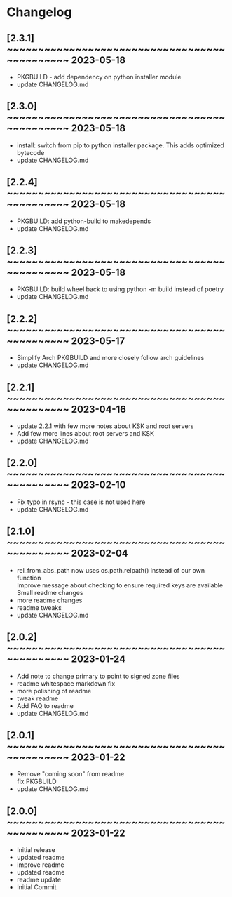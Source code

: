 # Changelog

## [2.3.1] ~~~~~~~~~~~~~~~~~~~~~~~~~~~~~~~~~~~~~~~~~~~~~ 2023-05-18
 - PKGBUILD - add dependency on python installer module  
 - update CHANGELOG.md  

## [2.3.0] ~~~~~~~~~~~~~~~~~~~~~~~~~~~~~~~~~~~~~~~~~~~~~ 2023-05-18
 - install: switch from pip to python installer package. This adds optimized bytecode  
 - update CHANGELOG.md  

## [2.2.4] ~~~~~~~~~~~~~~~~~~~~~~~~~~~~~~~~~~~~~~~~~~~~~ 2023-05-18
 - PKGBUILD: add python-build to makedepends  
 - update CHANGELOG.md  

## [2.2.3] ~~~~~~~~~~~~~~~~~~~~~~~~~~~~~~~~~~~~~~~~~~~~~ 2023-05-18
 - PKGBUILD: build wheel back to using python -m build instead of poetry  
 - update CHANGELOG.md  

## [2.2.2] ~~~~~~~~~~~~~~~~~~~~~~~~~~~~~~~~~~~~~~~~~~~~~ 2023-05-17
 - Simplify Arch PKGBUILD and more closely follow arch guidelines  
 - update CHANGELOG.md  

## [2.2.1] ~~~~~~~~~~~~~~~~~~~~~~~~~~~~~~~~~~~~~~~~~~~~~ 2023-04-16
 - update 2.2.1 with few more notes about KSK and root servers  
 - Add few more lines about root servers and KSK  
 - update CHANGELOG.md  

## [2.2.0] ~~~~~~~~~~~~~~~~~~~~~~~~~~~~~~~~~~~~~~~~~~~~~ 2023-02-10
 - Fix typo in rsync - this case is not used here  
 - update CHANGELOG.md  

## [2.1.0] ~~~~~~~~~~~~~~~~~~~~~~~~~~~~~~~~~~~~~~~~~~~~~ 2023-02-04
 - rel_from_abs_path now uses os.path.relpath() instead of our own function  
   Improve message about checking to ensure required keys are available  
   Small readme changes  
 - more readme changes  
 - readme tweaks  
 - update CHANGELOG.md  

## [2.0.2] ~~~~~~~~~~~~~~~~~~~~~~~~~~~~~~~~~~~~~~~~~~~~~ 2023-01-24
 - Add note to change primary to point to signed zone files  
 - readme whitespace markdown fix  
 - more polishing of readme  
 - tweak readme  
 - Add FAQ to readme  
 - update CHANGELOG.md  

## [2.0.1] ~~~~~~~~~~~~~~~~~~~~~~~~~~~~~~~~~~~~~~~~~~~~~ 2023-01-22
 - Remove "coming soon" from readme  
   fix PKGBUILD  
 - update CHANGELOG.md  

## [2.0.0] ~~~~~~~~~~~~~~~~~~~~~~~~~~~~~~~~~~~~~~~~~~~~~ 2023-01-22
 - Initial release  
 - updated readme  
 - improve readme  
 - updated readme  
 - readme update  
 - Initial Commit  

